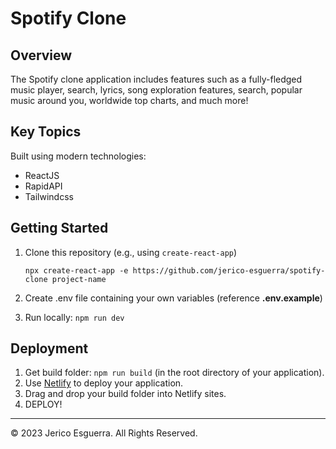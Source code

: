 # Spotify Clone

## Overview
The Spotify clone application includes features such as a fully-fledged music player, search, lyrics, song exploration features, search, popular music around you, worldwide top charts, and much more!

## Key Topics
Built using modern technologies:
* ReactJS
* RapidAPI
* Tailwindcss

## Getting Started

1. Clone this repository (e.g., using `create-react-app`)

	`npx create-react-app -e https://github.com/jerico-esguerra/spotify-clone project-name`

2. Create .env file containing your own variables (reference **.env.example**) 

3. Run locally: `npm run dev`

## Deployment

1. Get build folder: `npm run build` (in the root directory of your application).
2. Use [Netlify](https://www.netlify.com/) to deploy your application.
3. Drag and drop your build folder into Netlify sites.
4. DEPLOY!

- - -
© 2023 Jerico Esguerra. All Rights Reserved.